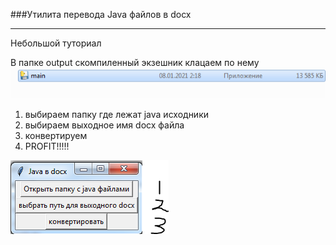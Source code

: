 ###Утилита перевода Java файлов в docx
___
Небольшой туториал

В папке output скомпиленный экзешник клацаем по нему
![](readme/Снимокmain.PNG)
1. выбираем папку где лежат java исходники 
2. выбираем выходное имя docx файла
3. конвертируем
4. PROFIT!!!!!

![](readme/jvd.PNG)